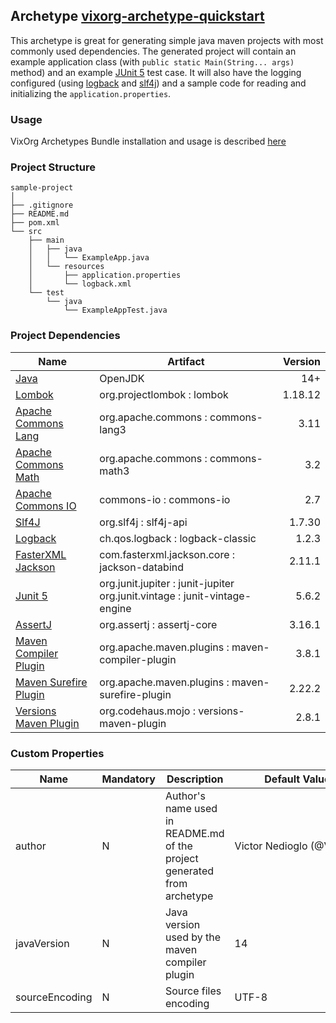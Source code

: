 ## Archetype [vixorg-archetype-quickstart](https://github.com/VixOrg/vixorg-archetypes/tree/master/vixorg-archetype-quickstart)
This archetype is great for generating simple java maven projects with most commonly used dependencies.
The generated project will contain an example application class (with `public static Main(String... args)` method) and an example <a href="https://junit.org/junit5/" target="_blank">JUnit 5</a> test case. It will also have the logging configured (using <a href="http://logback.qos.ch/" target="_blank">logback</a> and <a href="http://www.slf4j.org/" target="_blank">slf4j</a>) and a sample code for reading and initializing the `application.properties`.

### Usage
VixOrg Archetypes Bundle installation and usage is described [here](https://github.com/VixOrg/vixorg-archetypes/blob/master/README.md#installation)

### Project Structure

```
sample-project
│
├── .gitignore
├── README.md
├── pom.xml
└── src
    ├── main
    │   ├── java
    │   │   └── ExampleApp.java
    │   └── resources
    │       ├── application.properties
    │       └── logback.xml
    └── test
        └── java
            └── ExampleAppTest.java
```

### Project Dependencies
| Name | Artifact | Version |
|-|-|-:|
| <a href="https://jdk.java.net/14/" target="_blank">Java</a> | OpenJDK | 14+ |
| <a href="https://projectlombok.org/" target="_blank">Lombok</a> | org.projectlombok : lombok | 1.18.12 |
| <a href="https://commons.apache.org/proper/commons-lang/" target="_blank">Apache Commons Lang</a> | org.apache.commons : commons-lang3 | 3.11 |
| <a href="https://commons.apache.org/proper/commons-math/" target="_blank">Apache Commons Math</a> | org.apache.commons : commons-math3 | 3.2 |
| <a href="http://commons.apache.org/proper/commons-io/" target="_blank">Apache Commons IO</a> | commons-io : commons-io | 2.7 |
| <a href="http://www.slf4j.org/" target="_blank">Slf4J</a> | org.slf4j : slf4j-api | 1.7.30 |
| <a href="http://logback.qos.ch/" target="_blank">Logback</a> | ch.qos.logback : logback-classic | 1.2.3 |
| <a href="https://github.com/FasterXML/jackson" target="_blank">FasterXML Jackson</a> | com.fasterxml.jackson.core : jackson-databind | 2.11.1 |
| <a href="https://junit.org/junit5/" target="_blank">Junit 5</a> | org.junit.jupiter : junit-jupiter</br>org.junit.vintage : junit-vintage-engine | 5.6.2 |
| <a href="https://assertj.github.io/doc/" target="_blank">AssertJ</a> | org.assertj : assertj-core | 3.16.1 |
| <a href="https://maven.apache.org/plugins/maven-compiler-plugin/" target="_blank">Maven Compiler Plugin</a> | org.apache.maven.plugins : maven-compiler-plugin | 3.8.1 |
| <a href="https://maven.apache.org/surefire/maven-surefire-plugin/" target="_blank">Maven Surefire Plugin</a> | org.apache.maven.plugins : maven-surefire-plugin | 2.22.2 |
| <a href="https://www.mojohaus.org/versions-maven-plugin/" target="_blank">Versions Maven Plugin</a> | org.codehaus.mojo : versions-maven-plugin | 2.8.1 |

### Custom Properties
| Name | Mandatory | Description | Default Value
|-|-|-|-|
| author | N | Author's name used in README.md of the project generated from archetype | Victor&nbsp;Nedioglo&nbsp;(@VixOrg)
| javaVersion | N | Java version used by the maven compiler plugin | 14 |
| sourceEncoding | N | Source files encoding | UTF-8 |